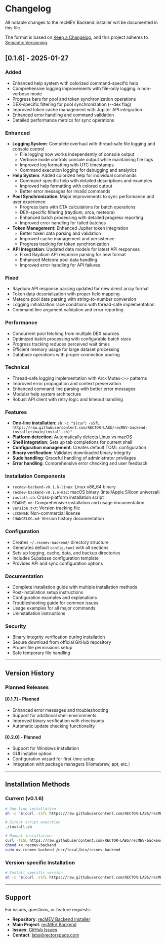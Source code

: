 # Changelog

All notable changes to the recMEV Backend installer will be documented in this file.

The format is based on [Keep a Changelog](https://keepachangelog.com/en/1.0.0/),
and this project adheres to [Semantic Versioning](https://semver.org/spec/v2.0.0.html).

## [0.1.6] - 2025-01-27

### Added

- Enhanced help system with colorized command-specific help
- Comprehensive logging improvements with file-only logging in non-verbose mode
- Progress bars for pool and token synchronization operations
- DEX-specific filtering for pool synchronization (--dex flag)
- Improved token cache management with Jupiter API integration
- Enhanced error handling and command validation
- Detailed performance metrics for sync operations

### Enhanced

- **Logging System**: Complete overhaul with thread-safe file logging and console control
  - File logging now works independently of console output
  - Verbose mode controls console output while maintaining file logs
  - Improved log formatting with UTC timestamps
  - Command execution logging for debugging and analytics
- **Help System**: Added colorized help for individual commands
  - Command-specific help with detailed descriptions and examples
  - Improved help formatting with colored output
  - Better error messages for invalid commands
- **Pool Synchronization**: Major improvements to sync performance and user experience
  - Progress bars with ETA calculations for batch operations
  - DEX-specific filtering (raydium, orca, meteora)
  - Enhanced batch processing with detailed progress reporting
  - Improved error handling for failed batches
- **Token Management**: Enhanced Jupiter token integration
  - Better token data parsing and validation
  - Improved cache management and persistence
  - Progress tracking for token synchronization
- **API Integration**: Updated data models for latest API responses
  - Fixed Raydium API response parsing for new format
  - Enhanced Meteora pool data handling
  - Improved error handling for API failures

### Fixed

- Raydium API response parsing updated for new direct array format
- Token data deserialization with proper field mapping
- Meteora pool data parsing with string-to-number conversion
- Logging initialization race conditions with thread-safe implementation
- Command line argument validation and error reporting

### Performance

- Concurrent pool fetching from multiple DEX sources
- Optimized batch processing with configurable batch sizes
- Progress tracking reduces perceived wait times
- Efficient memory usage for large dataset processing
- Database operations with proper connection pooling

### Technical

- Thread-safe logging implementation with Arc<Mutex<>> patterns
- Improved error propagation and context preservation
- Enhanced command line parsing with better error messages
- Modular help system architecture
- Robust API client with retry logic and timeout handling

### Features

- **One-line installation**: `sh -c "$(curl -sSfL https://raw.githubusercontent.com/RECTOR-LABS/recMEV-backend-installer/main/install.sh)"`
- **Platform detection**: Automatically detects Linux vs macOS
- **Shell integration**: Sets up tab completions for current shell
- **Configuration management**: Creates default TOML configuration
- **Binary verification**: Validates downloaded binary integrity
- **Sudo handling**: Graceful handling of administrator privileges
- **Error handling**: Comprehensive error checking and user feedback

### Installation Components

- `recmev-backend-v0.1.6-linux`: Linux x86_64 binary
- `recmev-backend-v0.1.6-mac`: macOS binary (Intel/Apple Silicon universal)
- `install.sh`: Cross-platform installation script
- `README.md`: Comprehensive installation and usage documentation
- `version.txt`: Version tracking file
- `LICENSE`: Non-commercial license
- `CHANGELOG.md`: Version history documentation

### Configuration

- Creates `~/.recmev-backend/` directory structure
- Generates default `config.toml` with all sections
- Sets up logging, cache, data, and backup directories
- Includes Supabase configuration template
- Provides API and sync configuration options

### Documentation

- Complete installation guide with multiple installation methods
- Post-installation setup instructions
- Configuration examples and explanations
- Troubleshooting guide for common issues
- Usage examples for all major commands
- Uninstallation instructions

### Security

- Binary integrity verification during installation
- Secure download from official GitHub repository
- Proper file permissions setup
- Safe temporary file handling

---

## Version History

### Planned Releases

#### [0.1.7] - Planned

- Enhanced error messages and troubleshooting
- Support for additional shell environments
- Improved binary verification with checksums
- Automatic update checking functionality

#### [0.2.0] - Planned

- Support for Windows installation
- GUI installer option
- Configuration wizard for first-time setup
- Integration with package managers (Homebrew, apt, etc.)

---

## Installation Methods

### Current (v0.1.6)

```bash
# One-line installation
sh -c "$(curl -sSfL https://raw.githubusercontent.com/RECTOR-LABS/recMEV-backend-installer/main/install.sh)"

# Direct script execution
./install.sh

# Manual installation
curl -fsSL https://raw.githubusercontent.com/RECTOR-LABS/recMEV-backend-installer/main/recmev-backend-v0.1.6-linux -o recmev-backend
chmod +x recmev-backend
sudo mv recmev-backend /usr/local/bin/recmev-backend
```

### Version-specific Installation

```bash
# Install specific version
sh -c "$(curl -sSfL https://raw.githubusercontent.com/RECTOR-LABS/recMEV-backend-installer/v0.1.6/install.sh)"
```

---

## Support

For issues, questions, or feature requests:

- **Repository**: [recMEV Backend Installer](https://github.com/RECTOR-LABS/recMEV-backend-installer)
- **Main Project**: [recMEV Backend](https://github.com/RECTOR-LABS/recMEV-backend)
- **Issues**: [GitHub Issues](https://github.com/RECTOR-LABS/recMEV-backend-installer/issues)
- **Contact**: labs@rectorspace.com
